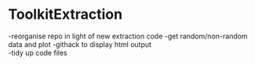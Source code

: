 # ToolkitExtraction  
  
-reorganise repo in light of new extraction code
-get random/non-random data and plot
-githack to display html output  
-tidy up code files  

